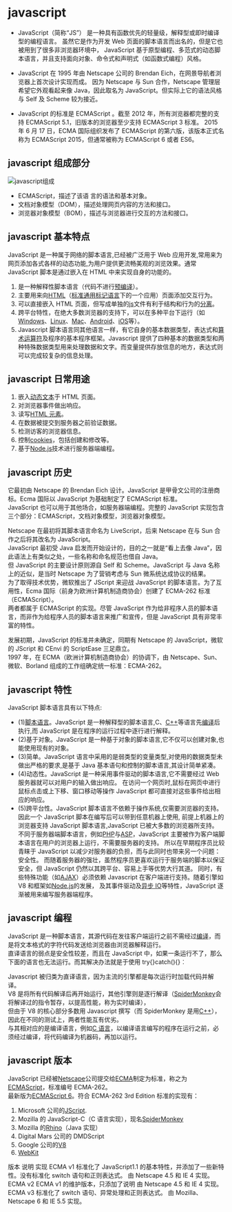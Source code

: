# javascript

- JavaScript（简称“JS”） 是一种具有函数优先的轻量级，解释型或即时编译型的编程语言。
  虽然它是作为开发 Web 页面的脚本语言而出名的，但是它也被用到了很多非浏览器环境中，
  JavaScript 基于原型编程、多范式的动态脚本语言，并且支持面向对象、命令式和声明式（如函数式编程）风格。

- JavaScript 在 1995 年由 Netscape 公司的 Brendan Eich，在网景导航者浏览器上首次设计实现而成。
  因为 Netscape 与 Sun 合作，Netscape 管理层希望它外观看起来像 Java，因此取名为 JavaScript。但实际上它的语法风格与 Self 及 Scheme 较为接近。

- JavaScript 的标准是 ECMAScript 。截至 2012 年，所有浏览器都完整的支持 ECMAScript 5.1，旧版本的浏览器至少支持 ECMAScript 3 标准。
  2015 年 6 月 17 日，ECMA 国际组织发布了 ECMAScript 的第六版，该版本正式名称为 ECMAScript 2015，但通常被称为 ECMAScript 6 或者 ES6。

## javascript 组成部分

![javascript组成](https://gss2.bdstatic.com/-fo3dSag_xI4khGkpoWK1HF6hhy/baike/s%3D250/sign=103c88deb21c8701d2b6b5e3177f9e6e/730e0cf3d7ca7bcb3409f115bf096b63f624a89d.jpg)

- ECMAScript，描述了该语 言的语法和基本对象。
- 文档对象模型（DOM），描述处理网页内容的方法和接口。
- 浏览器对象模型（BOM），描述与浏览器进行交互的方法和接口。

## javascript 基本特点

JavaScript 是一种属于网络的脚本语言,已经被广泛用于 Web 应用开发,常用来为网页添加各式各样的动态功能,为用户提供更流畅美观的浏览效果。通常 JavaScript 脚本是通过嵌入在 HTML 中来实现自身的功能的。

1. 是一种解释性脚本语言（代码不进行[预编译]()）。
2. 主要用来向[HTML]()（[标准通用标记语言]()下的一个应用）页面添加交互行为。
3. 可以直接嵌入 HTML 页面，但写成单独的[js]()文件有利于结构和行为的[分离]()。
4. 跨平台特性，在绝大多数浏览器的支持下，可以在多种平台下运行（如[Windows]()、[Linux]()、[Mac]()、[Android]()、[iOS]()等）。
5. Javascript 脚本语言同其他语言一样，有它自身的基本数据类型，表达式和[算术运算符]()及程序的基本程序框架。Javascript 提供了四种基本的数据类型和两种特殊数据类型用来处理数据和文字。而变量提供存放信息的地方，表达式则可以完成较复杂的信息处理。

## javascript 日常用途

1. 嵌入[动态文本]()于 HTML 页面。
2. 对浏览器事件做出响应。
3. 读写[HTML 元素]()。
4. 在数据被提交到服务器之前验证数据。
5. 检测访客的浏览器信息。
6. 控制[cookies]()，包括创建和修改等。
7. 基于[Node.js]()技术进行服务器端编程。

## javascript 历史

它最初由 Netscape 的 Brendan Eich 设计。JavaScript 是甲骨文公司的注册商标。Ecma 国际以 JavaScript 为基础制定了 ECMAScript 标准。  
JavaScript 也可以用于其他场合，如服务器端编程。完整的 JavaScript 实现包含三个部分：ECMAScript，文档对象模型，浏览器对象模型。

Netscape 在最初将其脚本语言命名为 LiveScript，后来 Netscape 在与 Sun 合作之后将其改名为 JavaScript。  
JavaScript 最初受 Java 启发而开始设计的，目的之一就是“看上去像 Java”，因此语法上有类似之处，一些名称和命名规范也借自 Java。  
但 JavaScript 的主要设计原则源自 Self 和 Scheme。JavaScript 与 Java 名称上的近似，是当时 Netscape 为了营销考虑与 Sun 微系统达成协议的结果。  
为了取得技术优势，微软推出了 JScript 来迎战 JavaScript 的脚本语言。为了互用性，Ecma 国际（前身为欧洲计算机制造商协会）创建了 ECMA-262 标准（ECMAScript）。  
两者都属于 ECMAScript 的实现。尽管 JavaScript 作为给非程序人员的脚本语言，而非作为给程序人员的脚本语言来推广和宣传，但是 JavaScript 具有非常丰富的特性。

发展初期，JavaScript 的标准并未确定，同期有 Netscape 的 JavaScript，微软的 JScript 和 CEnvi 的 ScriptEase 三足鼎立。  
1997 年，在 ECMA（欧洲计算机制造商协会）的协调下，由 Netscape、Sun、微软、Borland 组成的工作组确定统一标准：ECMA-262。

## javascript 特性

JavaScript 脚本语言具有以下特点:

- (1)[脚本语言]()。JavaScript 是一种解释型的脚本语言,C、[C++]()等语言先[编译]()后执行,而 JavaScript 是在程序的运行过程中逐行进行解释。
- (2)基于对象。JavaScript 是一种基于对象的脚本语言,它不仅可以创建对象,也能使用现有的对象。
- (3)简单。JavaScript 语言中采用的是弱类型的变量类型,对使用的数据类型未做出严格的要求,是基于 Java 基本语句和控制的脚本语言,其设计简单紧凑。
- (4)动态性。JavaScript 是一种采用事件驱动的脚本语言,它不需要经过 Web 服务器就可以对用户的输入做出响应。
  在访问一个网页时,鼠标在网页中进行鼠标点击或上下移、窗口移动等操作 JavaScript 都可直接对这些事件给出相应的响应。
- (5)跨平台性。JavaScript 脚本语言不依赖于操作系统,仅需要浏览器的支持。因此一个 JavaScript 脚本在编写后可以带到任意机器上使用,
  前提上机器上的浏览器支持 JavaScript 脚本语言,JavaScript 已被大多数的浏览器所支持。
  不同于服务器端脚本语言，例如[PHP]()与[ASP]()，JavaScript 主要被作为客户端脚本语言在用户的浏览器上运行，不需要服务器的支持。
  所以在早期程序员比较青睐于 JavaScript 以减少对服务器的负担，而与此同时也带来另一个问题：安全性。
  而随着服务器的强壮，虽然程序员更喜欢运行于服务端的脚本以保证安全，但 JavaScript 仍然以其跨平台、容易上手等优势大行其道。
  同时，有些特殊功能（如[AJAX]()）必须依赖 Javascript 在客户端进行支持。随着引擎如 V8 和框架如[Node.js]()的发展，
  及其事件驱动及[异步 IO]()等特性，JavaScript 逐渐被用来编写服务器端程序。

## javascript 编程

JavaScript 是一种脚本语言，其源代码在发往客户端运行之前不需经过[编译]()，而是将文本格式的字符代码发送给浏览器由浏览器解释运行。  
直译语言的弱点是安全性较差，而且在 JavaScript 中，如果一条运行不了，那么下面的语言也无法运行。而其解决办法就是于使用 try{}catch(){}︰

Javascript 被归类为直译语言，因为主流的引擎都是每次运行时加载代码并解译。  
V8 是将所有代码解译后再开始运行，其他引擎则是逐行解译（[SpiderMonkey]()会将解译过的指令暂存，以提高性能，称为实时编译），  
但由于 V8 的核心部分多数用 Javascript 撰写（而 SpiderMonkey 是用[C++]()），因此在不同的测试上，两者性能互有优劣。  
与其相对应的是编译语言，例如[C 语言]()，以编译语言编写的程序在运行之前，必须经过编译，将代码编译为机器码，再加以运行。

## javascript 版本

JavaScript 已经被[Netscape]()公司提交给[ECMA]()制定为标准，称之为[ECMAScript]()，标准编号 ECMA-262。  
最新版为[ECMAScript 6]()。符合 ECMA-262 3rd Edition 标准的实现有：

1. Microsoft 公司的[JScript]().
2. Mozilla 的 JavaScript-C（C 语言实现），现名[SpiderMonkey]()
3. Mozilla 的[Rhino]()（Java 实现）
4. Digital Mars 公司的 DMDScript
5. Google 公司的[V8]()
6. [WebKit]()

版本 说明 实现
ECMA v1 标准化了 JavaScript1.1 的基本特性，并添加了一些新特性。没有标准化 switch 语句和正则表达式。 由 Netscape 4.5 和 IE 4 实现。
ECMA v2 ECMA v1 的维护版本，只添加了说明 由 Netscape 4.5 和 IE 4 实现。
ECMA v3 标准化了 switch 语句、异常处理和正则表达式。 由 Mozilla、Netscape 6 和 IE 5.5 实现。
